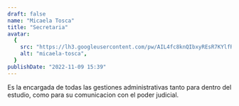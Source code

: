 ```yaml
---
draft: false
name: "Micaela Tosca"
title: "Secretaria"
avatar:
  {
    src: "https://lh3.googleusercontent.com/pw/AIL4fc8knQIbxyREsR7KYlfRom-ynbKfSIVFelwzJHGiBrBtVER2F2kVlkp1SB_PEBJuqIFKtd3HJqX4LfDirV_9bbd1QhP0WDu7ItCQ5AsgvOhiQ1e91hrO710L_5PauCewv3onxxK4FqEXeL6_s-4yyFcR=w1028-h1536-s-no?authuser=0",
    alt: "micaela-tosca",
  }
publishDate: "2022-11-09 15:39"
---
```


Es la encargada de todas las gestiones administrativas tanto para dentro del estudio, como para su comunicacion con el poder judicial.
